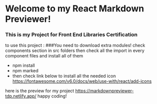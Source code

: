# Welcome to my React Markdown Previewer!
### This is my Project for Front End Libraries Certification

to use this project :
###You need to download extra modules!
check components section in src folders then check all the import in every component files and install all of them
- npm install
- npm marked
- then check link below to install all the needed icon
https://fontawesome.com/v6.0/docs/web/use-with/react/add-icons

here is the preview for my project
https://markdownpreviewer-tdp.netlify.app/
happy coding!
